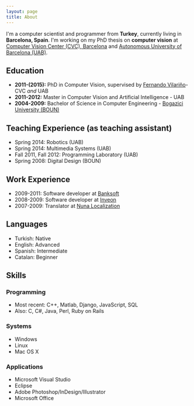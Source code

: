 ```yaml
---
layout: page
title: About
---
```


I'm a computer scientist and programmer from **Turkey**, currently living in **Barcelona, Spain**. I'm working on my PhD thesis on **computer vision** at [Computer Vision Center (CVC), Barcelona](http://www.cvc.uab.es/) and [Autonomous University of Barcelona (UAB)](http://www.uab.cat/).

## Education

* **2011-(2015):** PhD in Computer Vision, supervised by [Fernando Vilariño](http://mv.cvc.uab.es/people/fernando-vilarino)- CVC *and* UAB
* **2011-2012:** Master in Computer Vision and Artificial Intelligence - UAB
* **2004-2009:** Bachelor of Science in Computer Engineering - [Bogazici University (BOUN)](http://www.boun.edu.tr/)

## Teaching Experience (as teaching assistant)

* Spring 2014: Robotics (UAB)
* Spring 2014: Multimedia Systems (UAB)
* Fall 2011, Fall 2012: Programming Laboratory (UAB)
* Spring 2008: Digital Design (BOUN)

## Work Experience

* 2009-2011: Software developer at [Banksoft](http://www.banksoft.com.tr/en/)
* 2008-2009: Software developer at [Inveon](http://www.inveon.com.tr/)
* 2007-2009: Translator at [Nuna Localization](http://nuna.com.tr/)

## Languages
* Turkish: Native
* English: Advanced
* Spanish: Intermediate
* Catalan: Beginner

## Skills

### Programming
* Most recent: C++, Matlab, Django, JavaScript, SQL
* Also: C, C#, Java, Perl, Ruby on Rails

### Systems

* Windows
* Linux
* Mac OS X

### Applications

* Microsoft Visual Studio
* Eclipse
* Adobe Photoshop/InDesign/Illustrator
* Microsoft Office


